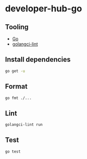 # developer-hub-go

## Tooling

- [Go](https://go.dev/doc/install)
- [golangci-lint](https://golangci-lint.run/welcome/install/)

## Install dependencies

```bash
go get -u
```

## Format

```bash
go fmt ./...
```

## Lint

```bash
golangci-lint run
```

## Test

```bash
go test
```

